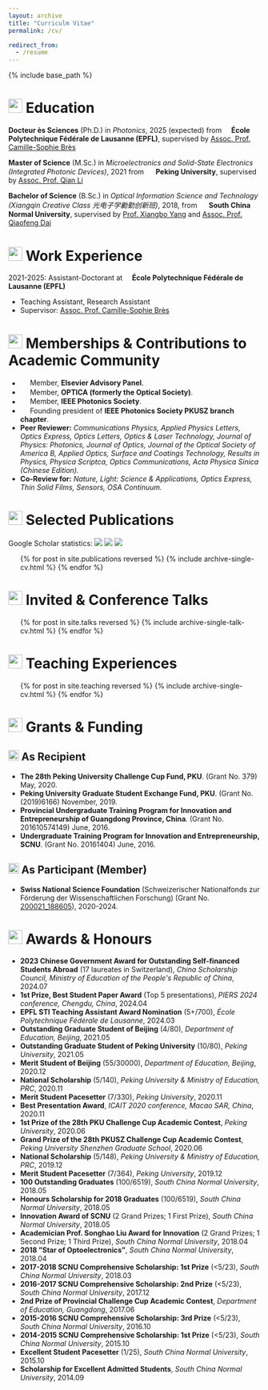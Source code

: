 ```yaml
---
layout: archive
title: "Curriculm Vitae"
permalink: /cv/

redirect_from:
  - /resume
---
```

{% include base_path %}

<img src="/academicpages-version/images/Alumni.png" style="height: 1em; "> Education
=========

**Docteur ès Sciences** (Ph.D.) in *Photonics*, 2025 (expected) from <img src="/academicpages-version/images/EPFL.png" style="height: 0.8em; "> **École Polytechnique Fédérale de Lausanne (EPFL)**, supervised by [Assoc. Prof. Camille-Sophie Brès](https://people.epfl.ch/camille.bres/?lang=en)

**Master of Science** (M.Sc.) in *Microelectronics and Solid-State Electronics (Integrated Photonic Devices)*, 2021 from <img src="/academicpages-version/images/PKU.png" style="height: 1.1em; "> **Peking University**, supervised by [Assoc. Prof. Qian Li](https://www.ece.pku.edu.cn/info/1062/2226.htm)

**Bachelor of Science** (B.Sc.) in *Optical Information Science and Technology (Xiangqin Creative Class 光电子学勷勤创新班)*, 2018, from <img src="/academicpages-version/images/SCNU.png" style="height: 1.1em; "> **South China Normal University**, supervised by [Prof. Xiangbo Yang](http://ioe.scnu.edu.cn/a/20151201/833.html) and [Assoc. Prof. Qiaofeng Dai](http://ioe.scnu.edu.cn/a/20210305/1631.html)

<img src="/academicpages-version/images/Chercheur.png" style="height: 1em; "> Work Experience
===============

2021-2025: Assistant-Doctorant at <img src="/academicpages-version/images/EPFL.png" style="height: 0.8em; "> **École Polytechnique Fédérale de Lausanne (EPFL)**
  <!-- * École Polytechnique Fédérale de Lausanne (EPFL) -->
  * Teaching Assistant, Research Assistant
  * Supervisor: [Assoc. Prof. Camille-Sophie Brès](https://people.epfl.ch/camille.bres/?lang=en)

<!-- * Fall 2015: Research Assistant
  * Github University
  * Duties included: Merging pull requests
  * Supervisor: Professor Hub -->

<img src="/academicpages-version/images/Community.png" style="height: 1em; "> Memberships & Contributions to Academic Community 
===========

* <img src="/academicpages-version/images/Elsevier.png" style="height: 1.1em; "> Member, **Elsevier Advisory Panel**.
* <img src="/academicpages-version/images/OPTICA.png" style="height: 1.1em; "> Member, **OPTICA (formerly the Optical Society)**.
* <img src="/academicpages-version/images/IPS.jpeg" style="height: 1.1em; "> Member, **IEEE Photonics Society**.
* <img src="/academicpages-version/images/IPS.jpeg" style="height: 1.1em; "> Founding president of **IEEE Photonics Society PKUSZ branch chapter**.
* **Peer Reviewer:** *Communications Physics, Applied Physics Letters, Optics Express, Optics Letters, Optics & Laser Technology, Journal of Physics: Photonics, Journal of Optics, Journal of the Optical Society of America B, Applied Optics, Surface and Coatings Technology, Results in Physics, Physica Scriptca, Optics Communications, Acta Physica Sinica (Chinese Edition).*
* **Co-Review for:** *Nature, Light: Science & Applications, Optics Express, Thin Solid Films, Sensors, OSA Continuum.*

<img src="/academicpages-version/images/Recherche.png" style="height: 1em; "> Selected Publications
=====================
Google Scholar statistics: 
<a href='https://scholar.google.com/citations?user=D2n8tswAAAAAJ'><img src="https://img.shields.io/endpoint?logo=Google%20Scholar&url=https%3A%2F%2Fcdn.jsdelivr.net%2Fgh%2Fjiaye-wu%2Fjiaye-wu.github.io@google-scholar-stats%2Fgs_data_shieldsio.json&labelColor=f6f6f6&color=9cf&style=flat&label=citations"></a>
<a href='https://scholar.google.com/citations?user=D2n8tswAAAAAJ'><img src="https://img.shields.io/endpoint?logo=Google%20Scholar&url=https%3A%2F%2Fcdn.jsdelivr.net%2Fgh%2Fjiaye-wu%2Fjiaye-wu.github.io@google-scholar-stats%2Fgs_data_hindex.json&labelColor=f6f6f6&color=9cf&style=flat&label=h-index"></a>
<a href='https://scholar.google.com/citations?user=D2n8tswAAAAAJ'><img src="https://img.shields.io/endpoint?logo=Google%20Scholar&url=https%3A%2F%2Fcdn.jsdelivr.net%2Fgh%2Fjiaye-wu%2Fjiaye-wu.github.io@google-scholar-stats%2Fgs_data_i10.json&labelColor=f6f6f6&color=9cf&style=flat&label=i10-index"></a>

<ul>{% for post in site.publications reversed %}
    {% include archive-single-cv.html %}
  {% endfor %}</ul>

<img src="/academicpages-version/images/Innovation1.png" style="height: 1em; "> Invited & Conference Talks
=============

<ul>{% for post in site.talks reversed %}
    {% include archive-single-talk-cv.html  %}
  {% endfor %}</ul>

<img src="/academicpages-version/images/Einstein.png" style="height: 1em; "> Teaching Experiences
====================

<ul>{% for post in site.teaching reversed %}
    {% include archive-single-cv.html %}
  {% endfor %}</ul>

<img src="/academicpages-version/images/Grants.png" style="height: 1em; "> Grants & Funding
================

<img src="/academicpages-version/images/Venture-Capital1.png" style="height: 1em; "> As Recipient
---------------

* **The 28th Peking University Challenge Cup Fund, PKU**. (Grant No. 379) May, 2020.
* **Peking University Graduate Student Exchange Fund, PKU**. (Grant No. (2019)6166) November, 2019.
*	**Provincial Undergraduate Training Program for Innovation and Entrepreneurship of Guangdong Province, China**. (Grant No. 201610574149) June, 2016.
*	**Undergraduate Training Program for Innovation and Entrepreneurship, SCNU**. (Grant No. 20161404) June, 2016.

<img src="/academicpages-version/images/Venture-Capital2.png" style="height: 1em; "> As Participant (Member)
---------------

* **Swiss National Science Foundation** (Schweizerischer Nationalfonds zur Förderung der Wissenschaftlichen Forschung) (Grant No. [200021_188605](https://data.snf.ch/grants/grant/188605)), 2020-2024.

<img src="/academicpages-version/images/Start-up.png" style="height: 1em; "> Awards & Honours
================

* **2023 Chinese Government Award for Outstanding Self-financed Students Abroad** (17 laureates in Switzerland), *China Scholarship Council, Ministry of Education of the People's Republic of China*,	2024.07
* **1st Prize, Best Student Paper Award** (Top 5 presentations), *PIERS 2024 conference, Chengdu, China*,	2024.04
* **EPFL STI Teaching Assistant Award Nomination** (5+/700), *École Polytechnique Fédérale de Lausanne*,	2024.03
* **Outstanding Graduate Student of Beijing** (4/80), *Department of Education, Beijing*,	2021.05
* **Outstanding Graduate Student of Peking University** (10/80), *Peking University*,	2021.05
* **Merit Student of Beijing** (55/30000), *Department of Education, Beijing*,	2020.12
* **National Scholarship** (5/140), *Peking University & Ministry of Education, PRC*,	2020.11
* **Merit Student Pacesetter** (7/330), *Peking University*,	2020.11
* **Best Presentation Award**, *ICAIT 2020 conference, Macao SAR, China*,	2020.11
* **1st Prize of the 28th PKU Challenge Cup Academic Contest**, *Peking University*,	2020.06
* **Grand Prize of the 28th PKUSZ Challenge Cup Academic Contest**, *Peking University Shenzhen Graduate School*,	2020.06
* **National Scholarship** (5/148), *Peking University & Ministry of Education, PRC*,	2019.12
* **Merit Student Pacesetter** (7/364), *Peking University*,	2019.12
* **100 Outstanding Graduates** (100/6519), *South China Normal University*,	2018.05
* **Honours Scholarship for 2018 Graduates** (100/6519), *South China Normal University*,	2018.05
* **Innovation Award of SCNU** (2 Grand Prizes; 1 First Prize), *South China Normal University*,	2018.05
* **Academician Prof. Songhao Liu Award for Innovation** (2 Grand Prizes; 1 Second Prize; 1 Third Prize), *South China Normal University*, 	2018.04
* **2018 ”Star of Optoelectronics”**, *South China Normal University*, 	2018.04
* **2017-2018 SCNU Comprehensive Scholarship: 1st Prize** (<5/23), *South China Normal University*,	2018.03
* **2016-2017 SCNU Comprehensive Scholarship: 2nd Prize** (<5/23), *South China Normal University*,	2017.12
* **2nd Prize of Provincial Challenge Cup Academic Contest**, *Department of Education, Guangdong*,	2017.06
* **2015-2016 SCNU Comprehensive Scholarship: 3rd Prize** (<5/23), *South China Normal University*,	2016.10
* **2014-2015 SCNU Comprehensive Scholarship: 1st Prize** (<5/23), *South China Normal University*,	2015.10
* **Excellent Student Pacesetter** (1/25), *South China Normal University*,	2015.10
* **Scholarship for Excellent Admitted Students**, *South China Normal University*,	2014.09
